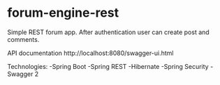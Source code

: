 # forum-engine-rest
Simple REST forum app. After authentication user can create post and comments.

API documentation
http://localhost:8080/swagger-ui.html

Technologies:
-Spring Boot
-Spring REST
-Hibernate
-Spring Security
-Swagger 2
